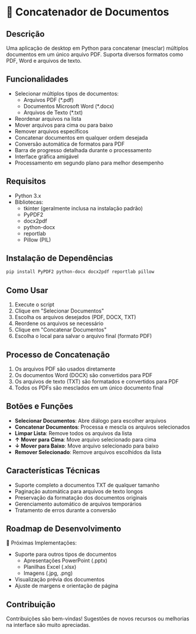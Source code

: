 # 📄 Concatenador de Documentos

## Descrição
Uma aplicação de desktop em Python para concatenar (mesclar) múltiplos documentos em um único arquivo PDF. Suporta diversos formatos como PDF, Word e arquivos de texto.

## Funcionalidades
- Selecionar múltiplos tipos de documentos:
  - Arquivos PDF (*.pdf)
  - Documentos Microsoft Word (*.docx)
  - Arquivos de Texto (*.txt)
- Reordenar arquivos na lista
- Mover arquivos para cima ou para baixo
- Remover arquivos específicos
- Concatenar documentos em qualquer ordem desejada
- Conversão automática de formatos para PDF
- Barra de progresso detalhada durante o processamento
- Interface gráfica amigável
- Processamento em segundo plano para melhor desempenho

## Requisitos
- Python 3.x
- Bibliotecas:
  - tkinter (geralmente inclusa na instalação padrão)
  - PyPDF2
  - docx2pdf
  - python-docx
  - reportlab
  - Pillow (PIL)

## Instalação de Dependências
```bash
pip install PyPDF2 python-docx docx2pdf reportlab pillow
```

## Como Usar
1. Execute o script
2. Clique em "Selecionar Documentos"
3. Escolha os arquivos desejados (PDF, DOCX, TXT)
4. Reordene os arquivos se necessário
5. Clique em "Concatenar Documentos"
6. Escolha o local para salvar o arquivo final (formato PDF)

## Processo de Concatenação
1. Os arquivos PDF são usados diretamente
2. Os documentos Word (DOCX) são convertidos para PDF
3. Os arquivos de texto (TXT) são formatados e convertidos para PDF
4. Todos os PDFs são mesclados em um único documento final

## Botões e Funções
- **Selecionar Documentos**: Abre diálogo para escolher arquivos
- **Concatenar Documentos**: Processa e mescla os arquivos selecionados
- **Limpar Lista**: Remove todos os arquivos da lista
- **↑ Mover para Cima**: Move arquivo selecionado para cima
- **↓ Mover para Baixo**: Move arquivo selecionado para baixo
- **Remover Selecionado**: Remove arquivos escolhidos da lista

## Características Técnicas
- Suporte completo a documentos TXT de qualquer tamanho
- Paginação automática para arquivos de texto longos
- Preservação da formatação dos documentos originais
- Gerenciamento automático de arquivos temporários
- Tratamento de erros durante a conversão

## Roadmap de Desenvolvimento
🚧 Próximas Implementações:
- Suporte para outros tipos de documentos
  - Apresentações PowerPoint (.pptx)
  - Planilhas Excel (.xlsx)
  - Imagens (.jpg, .png)
- Visualização prévia dos documentos
- Ajuste de margens e orientação de página

## Contribuição
Contribuições são bem-vindas! Sugestões de novos recursos ou melhorias na interface são muito apreciadas.
